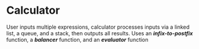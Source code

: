 # Calculator
User inputs multiple expressions, calculator processes inputs via a linked list, a queue, and a stack, then outputs all results. Uses an ***infix-to-postfix*** function, a ***balancer*** function, and an ***evaluator*** function
